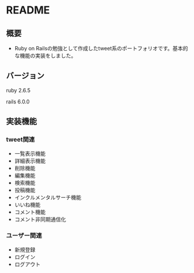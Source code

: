 # README

## 概要
- Ruby on Railsの勉強として作成したtweet系のポートフォリオです。基本的な機能の実装をしました。

## バージョン
ruby 2.6.5

rails 6.0.0

## 実装機能
### tweet関連
- 一覧表示機能
- 詳細表示機能
- 削除機能
- 編集機能
- 検索機能
- 投稿機能
- インクルメンタルサーチ機能
- いいね機能
- コメント機能
- コメント非同期通信化

### ユーザー関連
- 新規登録
- ログイン
- ログアウト



